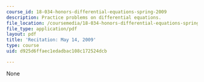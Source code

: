 ```yaml
---
course_id: 18-034-honors-differential-equations-spring-2009
description: Practice problems on differential equations.
file_location: /coursemedia/18-034-honors-differential-equations-spring-2009/d925d6ffaec1edadbac108c172524dcb_MIT18_034s09_rec18_rec0514.pdf
file_type: application/pdf
layout: pdf
title: 'Recitation: May 14, 2009'
type: course
uid: d925d6ffaec1edadbac108c172524dcb

---
```

None